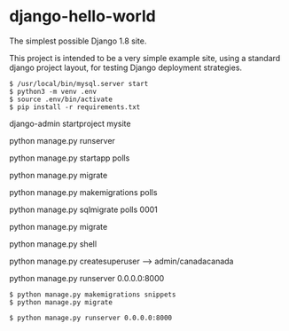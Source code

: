 # django-hello-world
The simplest possible Django 1.8 site.

This project is intended to be a very simple example site, using a standard django project layout, for testing Django deployment strategies.



    $ /usr/local/bin/mysql.server start
    $ python3 -m venv .env
    $ source .env/bin/activate
    $ pip install -r requirements.txt


django-admin startproject mysite

python manage.py runserver

python manage.py startapp polls

python manage.py migrate

python manage.py makemigrations polls

python manage.py sqlmigrate polls 0001

python manage.py migrate

python manage.py shell

python manage.py createsuperuser
 --> admin/canadacanada

python manage.py runserver 0.0.0.0:8000

    $ python manage.py makemigrations snippets
    $ python manage.py migrate

    $ python manage.py runserver 0.0.0.0:8000